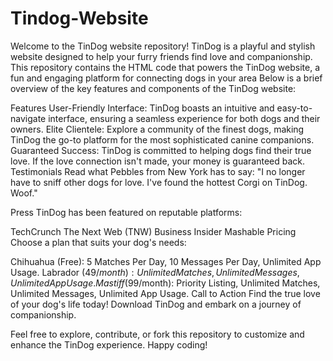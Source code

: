 # Tindog-Website
Welcome to the TinDog website repository! TinDog is a playful and stylish website designed to help your furry friends find love and companionship. This repository contains the HTML code that powers the TinDog website, a fun and engaging platform for connecting dogs in your area
Below is a brief overview of the key features and components of the TinDog website:

Features
User-Friendly Interface: TinDog boasts an intuitive and easy-to-navigate interface, ensuring a seamless experience for both dogs and their owners.
Elite Clientele: Explore a community of the finest dogs, making TinDog the go-to platform for the most sophisticated canine companions.
Guaranteed Success: TinDog is committed to helping dogs find their true love. If the love connection isn't made, your money is guaranteed back.
Testimonials
Read what Pebbles from New York has to say: "I no longer have to sniff other dogs for love. I've found the hottest Corgi on TinDog. Woof."

Press
TinDog has been featured on reputable platforms:

TechCrunch
The Next Web (TNW)
Business Insider
Mashable
Pricing
Choose a plan that suits your dog's needs:

Chihuahua (Free): 5 Matches Per Day, 10 Messages Per Day, Unlimited App Usage.
Labrador ($49/month): Unlimited Matches, Unlimited Messages, Unlimited App Usage.
Mastiff ($99/month): Priority Listing, Unlimited Matches, Unlimited Messages, Unlimited App Usage.
Call to Action
Find the true love of your dog's life today! Download TinDog and embark on a journey of companionship.

Feel free to explore, contribute, or fork this repository to customize and enhance the TinDog experience. Happy coding!